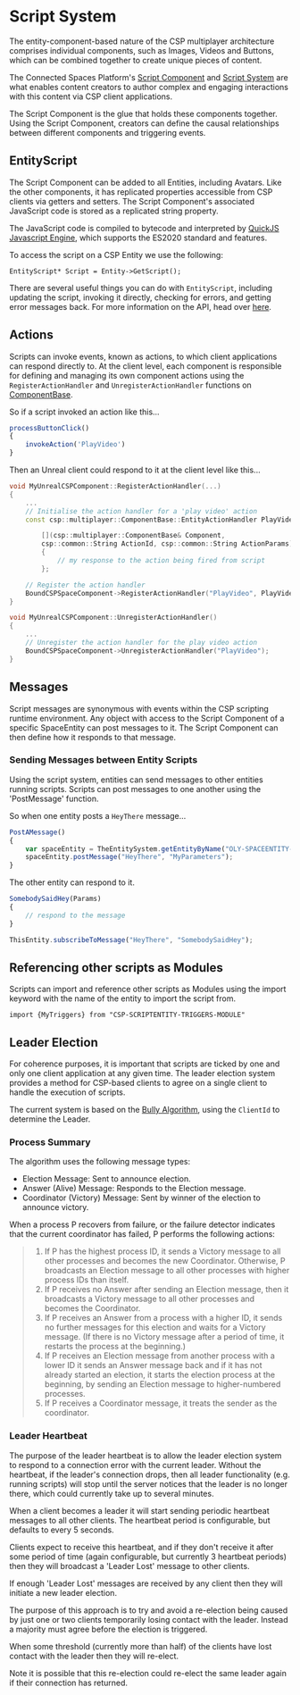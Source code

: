 # Script System

The entity-component-based nature of the CSP multiplayer architecture comprises individual components, such as Images, Videos and Buttons, which can be combined together to create unique pieces of content.

The Connected Spaces Platform's [Script Component](https://github.com/magnopus-opensource/connected-spaces-platform/blob/develop/Library/include/CSP/Multiplayer/Components/ScriptSpaceComponent.h) and [Script System](https://github.com/magnopus-opensource/connected-spaces-platform/blob/develop/Library/include/CSP/Systems/Script/ScriptSystem.h) are what enables content creators to author complex and engaging interactions with this content via CSP client applications.

The Script Component is the glue that holds these components together. Using the Script Component, creators can define the causal relationships between different components and triggering events.

## EntityScript
The Script Component can be added to all Entities, including Avatars. Like the other components, it has replicated properties accessible from CSP clients via getters and setters. The Script Component's associated JavaScript code is stored as a replicated string property.

The JavaScript code is compiled to bytecode and interpreted by [QuickJS Javascript Engine](https://bellard.org/quickjs/), which supports the ES2020 standard and features.

To access the script on a CSP Entity we use the following:

`EntityScript* Script = Entity->GetScript();`

There are several useful things you can do with `EntityScript`, including updating the script, invoking it directly, checking for errors, and getting error messages back. For more information on the API, head over [here](https://builds.magnoboard.com/connected-spaces-platform/api/classcsp_1_1multiplayer_1_1_entity_script.html#class-documentation).

## Actions
Scripts can invoke events, known as actions, to which client applications can respond directly to. At the client level, each component is responsible for defining and managing its own component actions using the `RegisterActionHandler` and `UnregisterActionHandler` functions on [ComponentBase](https://github.com/magnopus-opensource/connected-spaces-platform/blob/develop/Library/include/CSP/Multiplayer/ComponentBase.h).

So if a script invoked an action like this...
```js
processButtonClick()
{
    invokeAction('PlayVideo')
}
```
Then an Unreal client could respond to it at the client level like this...

```c++
void MyUnrealCSPComponent::RegisterActionHandler(...)
{
    ...
    // Initialise the action handler for a 'play video' action
    const csp::multiplayer::ComponentBase::EntityActionHandler PlayVideoHandler =

        [](csp::multiplayer::ComponentBase& Component,         
        csp::common::String ActionId, csp::common::String ActionParams)
        {
            // my response to the action being fired from script
        };

    // Register the action handler
    BoundCSPSpaceComponent->RegisterActionHandler("PlayVideo", PlayVideoHandler);
}

void MyUnrealCSPComponent::UnregisterActionHandler()
{
    ...
    // Unregister the action handler for the play video action
    BoundCSPSpaceComponent->UnregisterActionHandler("PlayVideo");
}
```

## Messages
Script messages are synonymous with events within the CSP scripting runtime environment. Any object with access to the Script Component of a specific SpaceEntity can post messages to it. The Script Component can then define how it responds to that message.

### Sending Messages between Entity Scripts
Using the script system, entities can send messages to other entities running scripts. Scripts can post messages to one another using the 'PostMessage' function.

So when one entity posts a `HeyThere` message...

```js
PostAMessage()
{
    var spaceEntity = TheEntitySystem.getEntityByName("OLY-SPACEENTITY-2115");
    spaceEntity.postMessage("HeyThere", "MyParameters");
}

```

The other entity can respond to it.

```js
SomebodySaidHey(Params)
{
    // respond to the message
}

ThisEntity.subscribeToMessage("HeyThere", "SomebodySaidHey");
```

## Referencing other scripts as Modules
Scripts can import and reference other scripts as Modules using the import keyword with the name of the entity to import the script from.

`import {MyTriggers} from "CSP-SCRIPTENTITY-TRIGGERS-MODULE"`

## Leader Election
For coherence purposes, it is important that scripts are ticked by one and only one client application at any given time. The leader election system provides a method for CSP-based clients to agree on a single client to handle the execution of scripts.

The current system is based on the [Bully Algorithm](https://en.wikipedia.org/wiki/Bully_algorithm#Algotithm), using the `ClientId` to determine the Leader.

### Process Summary
The algorithm uses the following message types:

* Election Message: Sent to announce election.
* Answer (Alive) Message: Responds to the Election message.
* Coordinator (Victory) Message: Sent by winner of the election to announce victory.

When a process P recovers from failure, or the failure detector indicates that the current coordinator has failed, P performs the following actions:

> 1. If P has the highest process ID, it sends a Victory message to all other processes and becomes the new Coordinator. Otherwise, P broadcasts an Election message to all other processes with higher process IDs than itself.
> 1. If P receives no Answer after sending an Election message, then it broadcasts a Victory message to all other processes and becomes the Coordinator.
> 1. If P receives an Answer from a process with a higher ID, it sends no further messages for this election and waits for a Victory message. (If there is no Victory message after a period of time, it restarts the process at the beginning.)
> 1. If P receives an Election message from another process with a lower ID it sends an Answer message back and if it has not already started an election, it starts the election process at the beginning, by sending an Election message to higher-numbered processes.
> 1. If P receives a Coordinator message, it treats the sender as the coordinator.

### Leader Heartbeat
The purpose of the leader heartbeat is to allow the leader election system to respond to a connection error with the current leader. Without the heartbeat, if the leader's connection drops, then all leader functionality (e.g. running scripts) will stop until the server notices that the leader is no longer there, which could currently take up to several minutes.

When a client becomes a leader it will start sending periodic heartbeat messages to all other clients. The heartbeat period is configurable, but defaults to every 5 seconds.

Clients expect to receive this heartbeat, and if they don't receive it after some period of time (again configurable, but currently 3 heartbeat periods) then they will broadcast a 'Leader Lost' message to other clients.

If enough 'Leader Lost' messages are received by any client then they will initiate a new leader election.

The purpose of this approach is to try and avoid a re-election being caused by just one or two clients temporarily losing contact with the leader. Instead a majority must agree before the election is triggered.

When some threshold (currently more than half) of the clients have lost contact with the leader then they will re-elect.

Note it is possible that this re-election could re-elect the same leader again if their connection has returned.